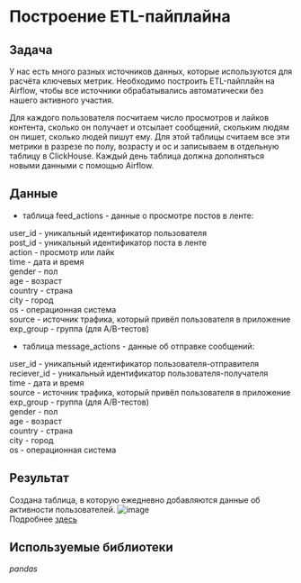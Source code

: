 # Построение ETL-пайплайна

## Задача

У нас есть много разных источников данных, которые используются для расчёта ключевых метрик. Необходимо построить ETL-пайплайн на Airflow, чтобы все источники обрабатывались автоматически без нашего активного участия.  

Для каждого пользователя посчитаем число просмотров и лайков контента, сколько он получает и отсылает сообщений, скольким людям он пишет, сколько людей пишут ему. Для этой таблицы считаем все эти метрики в разрезе по полу, возрасту и ос и записываем в отдельную таблицу в ClickHouse. Каждый день таблица должна дополняться новыми данными с помощью Airflow. 

## Данные

- таблица feed_actions - данные о просмотре постов в ленте:

user_id - уникальный идентификатор пользователя  
post_id - уникальный идентификатор поста в ленте  
action - просмотр или лайк  
time - дата и время  
gender - пол  
age - возраст  
country - страна  
city - город  
os - операционная система  
source - источник трафика, который привёл пользователя в приложение  
exp_group - группа (для A/B-тестов)  

- таблица message_actions - данные об отправке сообщений:

user_id - уникальный идентификатор пользователя-отправителя  
reciever_id - уникальный идентификатор пользователя-получателя  
time - дата и время  
source - источник трафика, который привёл пользователя в приложение  
exp_group - группа (для A/B-тестов)  
gender - пол  
age - возраст  
country - страна  
city - город  
os - операционная система  

## Результат

Создана таблица, в которую ежедневно добавляются данные об активности пользователей.
![image](https://user-images.githubusercontent.com/122831288/231822216-5b8f8366-dc15-4f7c-82ce-453b2afd0a00.png)  
Подробнее [здесь](/etl.py)

## Используемые библиотеки

*pandas*

